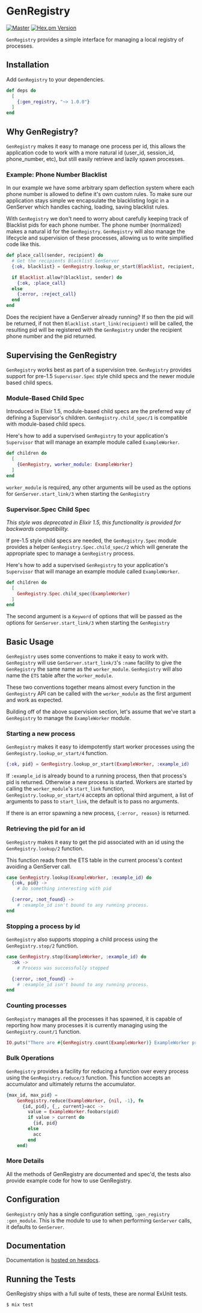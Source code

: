 # GenRegistry

[![Master](https://travis-ci.org/discordapp/gen_registry.svg?branch=master)](https://travis-ci.org/discordapp/gen_registry)
[![Hex.pm Version](http://img.shields.io/hexpm/v/gen_registry.svg?style=flat)](https://hex.pm/packages/gen_registry)

`GenRegistry` provides a simple interface for managing a local registry of processes.

## Installation

Add `GenRegistry` to your dependencies.

```elixir
def deps do
  [
    {:gen_registry, "~> 1.0.0"}
  ]
end
```

## Why GenRegistry?

`GenRegistry` makes it easy to manage one process per id, this allows the application code to work
with a more natural id (user_id, session_id, phone_number, etc), but still easily retrieve and
lazily spawn processes.

### Example: Phone Number Blacklist

In our example we have some arbitrary spam deflection system where each phone number is allowed to
define it's own custom rules.  To make sure our application stays simple we encapsulate the
blacklisting logic in a GenServer which handles caching, loading, saving blacklist rules.

With `GenRegistry` we don't need to worry about carefully keeping track of Blacklist pids for each
phone number.  The phone number (normalized) makes a natural id for the `GenRegistry`.
`GenRegistry` will also manage the lifecycle and supervision of these processes, allowing us to
write simplified code like this.

```elixir
def place_call(sender, recipient) do
  # Get the recipients Blacklist GenServer
  {:ok, blacklist} = GenRegistry.lookup_or_start(Blacklist, recipient, [recipient])

  if Blacklist.allow?(blacklist, sender) do
    {:ok, :place_call}
  else
    {:error, :reject_call}
  end
end
```

Does the recipient have a GenServer already running? If so then the pid will be returned, if not
then `Blacklist.start_link(recipient)` will be called, the resulting pid will be registered with
the `GenRegistry` under the recipient phone number and the pid returned.

## Supervising the GenRegistry

`GenRegistry` works best as part of a supervision tree.  `GenRegistry` provides support for
pre-1.5 `Supervisor.Spec` style child specs and the newer module based child specs.

### Module-Based Child Spec

Introduced in Elixir 1.5, module-based child specs are the preferred way of defining a
Supervisor's children.  `GenRegistry.child_spec/1` is compatible with module-based child specs.

Here's how to add a supervised `GenRegistry` to your application's `Supervisor` that will manage
an example module called `ExampleWorker`.

```elixir
def children do
  [
    {GenRegistry, worker_module: ExampleWorker}
  ]
end
```

`worker_module` is required, any other arguments will be used as the options for
`GenServer.start_link/3` when starting the `GenRegistry`

### Supervisor.Spec Child Spec

_This style was deprecated in Elixir 1.5, this functionality is provided for backwards
compatibility._

If pre-1.5 style child specs are needed, the `GenRegistry.Spec` module provides a helper
`GenRegistry.Spec.child_spec/2` which will generate the appropriate spec to manage a `GenRegistry`
process.

Here's how to add a supervised `GenRegistry` to your application's `Supervisor` that will manage
an example module called `ExampleWorker`.

```elixir
def children do
  [
    GenRegistry.Spec.child_spec(ExampleWorker)
  ]
end
```

The second argument is a `Keyword` of options that will be passed as the options for
`GenServer.start_link/3` when starting the `GenRegistry`

## Basic Usage

`GenRegistry` uses some conventions to make it easy to work with.  `GenRegistry` will use
`GenServer.start_link/3`'s `:name` facility to give the `GenRegistry` the same name as the
`worker_module`.  `GenRegistry` will also name the `ETS` table after the `worker_module`.

These two conventions together means almost every function in the `GenRegistry` API can be called
with the `worker_module` as the first argument and work as expected.

Building off of the above supervision section, let's assume that we've start a `GenRegistry` to
manage the `ExampleWorker` module.

### Starting a new process

`GenRegistry` makes it easy to idempotently start worker processes using the
`GenRegistry.lookup_or_start/4` function.

```elixir
{:ok, pid} = GenRegistry.lookup_or_start(ExampleWorker, :example_id)
```

If `:example_id` is already bound to a running process, then that process's pid is returned.
Otherwise a new process is started.  Workers are started by calling the `worker_module`'s
`start_link` function, `GenRegistry.lookup_or_start/4` accepts an optional third argument, a list
of arguments to pass to `start_link`, the default is to pass no arguments.

If there is an error spawning a new process, `{:error, reason}` is returned.

### Retrieving the pid for an id

`GenRegistry` makes it easy to get the pid associated with an id using the `GenRegistry.lookup/2`
function.

This function reads from the ETS table in the current process's context avoiding a GenServer call.

```elixir
case GenRegistry.lookup(ExampleWorker, :example_id) do
  {:ok, pid} ->
    # Do something interesting with pid

  {:error, :not_found} ->
    # :example_id isn't bound to any running process.
end
```

### Stopping a process by id

`GenRegistry` also supports stopping a child process using the `GenRegistry.stop/2` function.

```elixir
case GenRegistry.stop(ExampleWorker, :example_id) do
  :ok ->
    # Process was successfully stopped

  {:error, :not_found} ->
    # :example_id isn't bound to any running process.
end
```

### Counting processes

`GenRegistry` manages all the processes it has spawned, it is capable of reporting how many
processes it is currently managing using the `GenRegistry.count/1` function.

```elixir
IO.puts("There are #{GenRegistry.count(ExampleWorker)} ExampleWorker processes")
```

### Bulk Operations

`GenRegistry` provides a facility for reducing a function over every process using the
`GenRegistry.reduce/3` function.  This function accepts an accumulator and ultimately returns the
accumulator.

```elixir
{max_id, max_pid} =
    GenRegistry.reduce(ExampleWorker, {nil, -1}, fn
      {id, pid}, {_, current}=acc ->
        value = ExampleWorker.foobars(pid)
        if value > current do
          {id, pid}
        else
          acc
        end
    end)
```

### More Details

All the methods of GenRegistry are documented and spec'd, the tests also provide example code for
how to use GenRegistry.

## Configuration

`GenRegistry` only has a single configuration setting, `:gen_registry` `:gen_module`.  This is the
module to use to when performing `GenServer` calls, it defaults to `GenServer`.

## Documentation

Documentation is [hosted on hexdocs](https://hexdocs.pm/gen_registry).

## Running the Tests

GenRegistry ships with a full suite of tests, these are normal ExUnit tests.

```console
$ mix test
```
